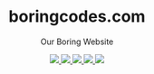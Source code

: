 <div align="center">
  <h1>boringcodes.com</h1>
  <p>Our Boring Website</p>
  
  <div>
    <a href="https://github.com/boringcodes/boringcodes.com/commits" aria-label="Commitizen Friendly">
      <img src="https://img.shields.io/badge/commitizen-friendly-brightgreen.svg?style=flat-square">
    </a>
    <a href="https://app.netlify.com/sites/boringcodes/deploys" aria-label="Netlify Deploy Status">
      <img src="https://img.shields.io/netlify/26f56edb-69c0-46af-b5f3-8329d7867f10?style=flat-square">
    </a>
    <a href="https://david-dm.org/boringcodes/boringcodes.com" aria-label="Dependencies Status">
      <img src="https://img.shields.io/david/boringcodes/boringcodes.com?style=flat-square">
    </a>
    <a href="https://github.com/boringcodes/boringcodes.com/blob/master/LICENSE" aria-label="License">
      <img src="https://img.shields.io/github/license/boringcodes/boringcodes.com?color=brightgreen&style=flat-square">
    </a>
    <a href="https://github.com/boringcodes">
      <img src="https://img.shields.io/badge/boringcodes-verified-brightgreen?style=flat-square">
    </a>
  </div>
</div>
